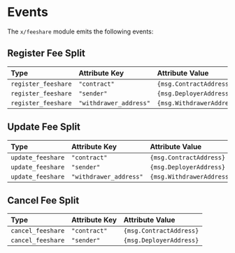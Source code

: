 <!--
order: 6
-->

# Events

The `x/feeshare` module emits the following events:

## Register Fee Split

| Type                 | Attribute Key          | Attribute Value           |
| :------------------- | :--------------------- | :------------------------ |
| `register_feeshare`  | `"contract"`            | `{msg.ContractAddress}`   |
| `register_feeshare`  | `"sender"`              | `{msg.DeployerAddress}`   |
| `register_feeshare`  | `"withdrawer_address"`  | `{msg.WithdrawerAddress}` |

## Update Fee Split

| Type               | Attribute Key          | Attribute Value           |
| :----------------- | :--------------------- | :------------------------ |
| `update_feeshare`  | `"contract"`            | `{msg.ContractAddress}`   |
| `update_feeshare`  | `"sender"`              | `{msg.DeployerAddress}`   |
| `update_feeshare`  | `"withdrawer_address"`  | `{msg.WithdrawerAddress}` |

## Cancel Fee Split

| Type               | Attribute Key | Attribute Value         |
| :----------------- | :------------ | :---------------------- |
| `cancel_feeshare`  | `"contract"`   | `{msg.ContractAddress}` |
| `cancel_feeshare`  | `"sender"`     | `{msg.DeployerAddress}` |
